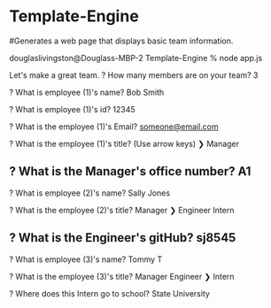 # Template-Engine
#Generates a web page that displays basic team information.


douglaslivingston@Douglass-MBP-2 Template-Engine % node app.js


Let's make a great team.
? How many members are on your team? 3

? What is employee (1)'s name? Bob Smith

? What is employee (1)'s id? 12345

? What is the employee (1)'s Email? someone@email.com

? What is the employee (1)'s title? (Use arrow keys)
❯ Manager 


? What is the Manager's office number? A1
-----------------------------------------

? What is employee (2)'s name? Sally Jones

? What is the employee (2)'s title? 
  Manager 
❯ Engineer 
  Intern 

? What is the Engineer's gitHub? sj8545
---------------------------------------

? What is employee (3)'s name? Tommy T


? What is the employee (3)'s title? 
  Manager 
  Engineer 
❯ Intern 

? Where does this Intern go to school? State University





